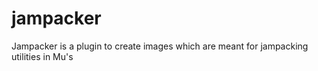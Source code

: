 # jampacker
Jampacker is a plugin to create images which are meant for jampacking utilities in Mu's
